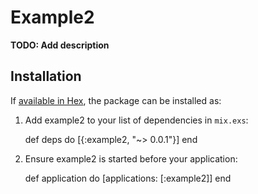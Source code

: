 # Example2

**TODO: Add description**

## Installation

If [available in Hex](https://hex.pm/docs/publish), the package can be installed as:

  1. Add example2 to your list of dependencies in `mix.exs`:

        def deps do
          [{:example2, "~> 0.0.1"}]
        end

  2. Ensure example2 is started before your application:

        def application do
          [applications: [:example2]]
        end

